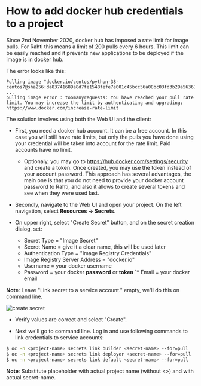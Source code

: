 # How to add docker hub credentials to a project

Since 2nd November 2020, docker hub has imposed a rate limit for image pulls. For Rahti this means a
limit of 200 pulls every 6 hours. This limit can be easily reached and it prevents new applications to be deployed if the image is in docker hub.

The error looks like this:

```
Pulling image "docker.io/centos/python-38-centos7@sha256:da83741689a8d7fe1548fefe7e001c45bcc56a08bc03fd3b29a5636163ca0353" ...
pulling image error : toomanyrequests: You have reached your pull rate limit. You may increase the limit by authenticating and upgrading: https://www.docker.com/increase-rate-limit
```

The solution involves using both the Web UI and the client:

* First, you need a docker hub account. It can be a free account. In this case you will still have rate limits, but only the pulls you have done using your credential will be taken into account for the rate limit. Paid accounts have no limit.
    * Optionaly, you may go to <https://hub.docker.com/settings/security> and create a token. Once created, you may use the token instead of your account password. This approach has several advantages, the main one is that you do not need to provide your docker account password to Rahti, and also it allows to create several tokens and see when they were used last.

* Secondly, navigate to the Web UI and open your project. On the left navigation, select **Resources -> Secrets**.

* On upper right, select "Create Secret" button, and on the secret creation dialog, set:
    * Secret Type = "Image Secret"
    * Secret Name = give it a clear name, this will be used later
    * Authentication Type = "Image Registry Credentials"
    * Image Registry Server Address = "docker.io"
    * Username = your docker username
    * Password = your docker **password** or **token**
    `* Email = your docker email

**Note**: Leave "Link secret to a service account." empty, we'll do this on command line.

![create secret](/cloud/rahti/img/create_docker_hub_secret.png)

* Verify values are correct and select "Create".

* Next we'll go to command line. Log in and use following commands to link credentials to service accounts:

```sh
$ oc -n <project-name> secrets link builder <secret-name> --for=pull
$ oc -n <project-name> secrets link deployer <secret-name> --for=pull
$ oc -n <project-name> secrets link default <secret-name> --for=pull
```

**Note**: Substitute <project-name> placeholder with actual project name (without <>) and <secret-name> with actual secret-name.

